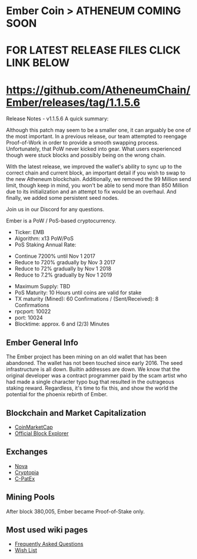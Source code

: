 Ember Coin > ATHENEUM COMING SOON
==========

FOR LATEST RELEASE FILES CLICK LINK BELOW
==========
https://github.com/AtheneumChain/Ember/releases/tag/1.1.5.6
==========

Release Notes - v1.1.5.6
A quick summary:

Although this patch may seem to be a smaller one, it can arguably be one of the most important. In a previous release, our team attempted to reengage Proof-of-Work in order to provide a smooth swapping process. Unfortunately, that PoW never kicked into gear. What users experienced though were stuck blocks and possibly being on the wrong chain.

With the latest release, we improved the wallet's ability to sync up to the correct chain and current block, an important detail if you wish to swap to the new Atheneum blockchain. Additionally, we removed the 99 Million send limit, though keep in mind, you won't be able to send more than 850 Million due to its initialization and an attempt to fix would be an overhaul. And finally, we added some persistent seed nodes. 

Join us in our Discord for any questions.


Ember is a PoW / PoS-based cryptocurrency.

* Ticker: EMB
* Algorithm: x13 PoW/PoS
* PoS Staking Annual Rate:
- Continue 7200% until Nov 1 2017
- Reduce to 720% gradually by Nov 3 2017
- Reduce to  72% gradually by Nov 1 2018
- Reduce to 7.2% gradually by Nov 1 2019
* Maximum Supply: TBD
* PoS Maturity: 10 Hours until coins are valid for stake
* TX maturity (Mined): 60 Confirmations / (Sent/Received): 8 Confirmations
* rpcport: 10022
* port: 10024
* Blocktime: approx. 6 and (2/3) Minutes

Ember General Info
------------------
The Ember project has been mining on an old wallet that has been abandoned. The wallet has not been touched since early 2016. The seed infrastructure is all down. Builtin addresses are down. We know that the original developer was a contract programmer paid by the scam artist who had made a single character typo bug that resulted in the outrageous staking reward. Regardless, it's time to fix this, and show the world the potential for the phoenix rebirth of Ember.


Blockchain and Market Capitalization
------------------------------------
* [CoinMarketCap](https://coinmarketcap.com/currencies/embercoin/#charts)
* [Official Block Explorer](https://www.coinexplorer.net/EMB)

Exchanges
---------
* [Nova](https://novaexchange.com/market/LTC_EMB/)
* [Cryptopia](https://www.cryptopia.co.nz/Exchange/?market=EMB_LTC)
* [C-PatEx](https://c-patex.com/markets/embdoge)

Mining Pools
------------
After block 380,005, Ember became Proof-of-Stake only.

Most used wiki pages
--------------------
* [Frequently Asked Questions](https://github.com/EmberCoin/Ember/wiki/Frequently-Asked-Questions)
* [Wish List](https://github.com/EmberCoin/Ember/wiki/Wish-List)
